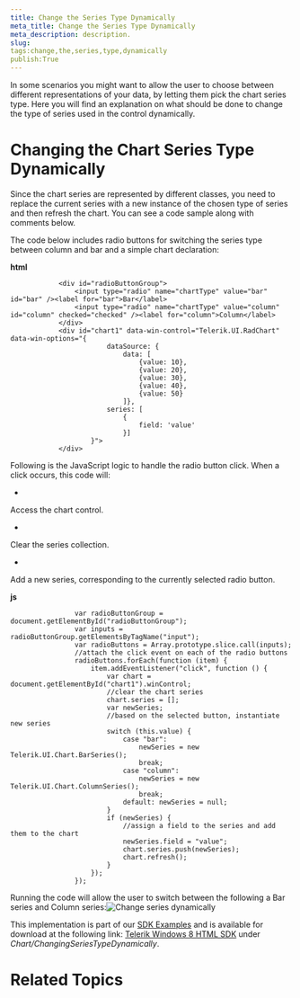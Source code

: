 ```yaml
---
title: Change the Series Type Dynamically
meta_title: Change the Series Type Dynamically
meta_description: description.
slug: 
tags:change,the,series,type,dynamically
publish:True
---
```



In some scenarios you might want to allow the user to choose between different representations of your data, by letting them pick the chart series type. Here
				you will find an explanation on what should be done to change the type of series used in the control dynamically.
			

# Changing the Chart Series Type Dynamically

Since the chart series are represented by different classes, you need to replace the current series with a new instance of the chosen type of series and then
					refresh the chart. You can see a code sample along with comments below.
				

The code below includes radio buttons for switching the series type between column and bar and a simple chart declaration:


 __html__
    


				<div id="radioButtonGroup">
					<input type="radio" name="chartType" value="bar" id="bar" /><label for="bar">Bar</label>
					<input type="radio" name="chartType" value="column" id="column" checked="checked" /><label for="column">Column</label>
				</div>
				<div id="chart1" data-win-control="Telerik.UI.RadChart" data-win-options="{
							dataSource: {
								data: [
									{value: 10},
									{value: 20},
									{value: 30},
									{value: 40},
									{value: 50}
								]},
							series: [
								{
									field: 'value'
								}]
						}">
				</div>



Following is the JavaScript logic to handle the radio button click. When a click occurs, this code will:

* 

Access the chart control.

* 

Clear the series collection.

* 

Add a new series, corresponding to the currently selected radio button.


 __js__
    


					var radioButtonGroup = document.getElementById("radioButtonGroup");
					var inputs = radioButtonGroup.getElementsByTagName("input");
					var radioButtons = Array.prototype.slice.call(inputs);
					//attach the click event on each of the radio buttons
					radioButtons.forEach(function (item) {
						item.addEventListener("click", function () {
							var chart = document.getElementById("chart1").winControl;
							//clear the chart series
							chart.series = [];
							var newSeries;
							//based on the selected button, instantiate new series
							switch (this.value) {
								case "bar":
									newSeries = new Telerik.UI.Chart.BarSeries();
									break;
								case "column":
									newSeries = new Telerik.UI.Chart.ColumnSeries();
									break;
								default: newSeries = null;
							}
							if (newSeries) {
								//assign a field to the series and add them to the chart
								newSeries.field = "value";
								chart.series.push(newSeries);
								chart.refresh();
							}
						});
					});



Running the code will allow the user to switch between the following a Bar series and Column series:![Change series dynamically](../Media/Controls\Chart\chart-change-series_1.png)

This implementation is part of our
          [SDK Examples](78ad1869-5dec-42ff-b17a-cc19d395089e) and is available for download at the following link:
          [Telerik Windows 8 HTML SDK](https://github.com/telerik/win8-html-sdk/tree/master) under *Chart/ChangingSeriesTypeDynamically*.
        

# Related Topics

